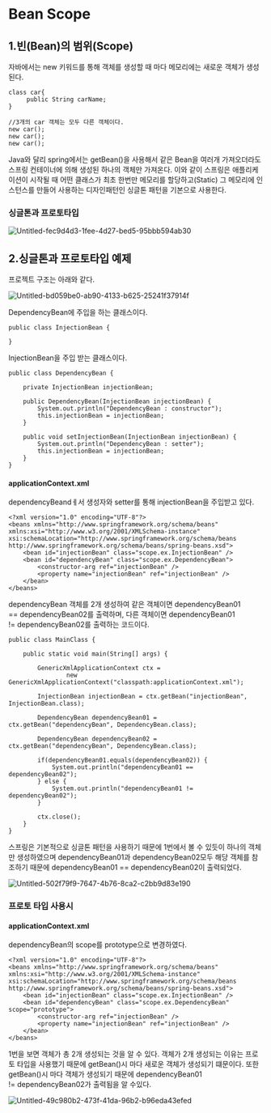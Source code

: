 # Bean Scope

## 1.빈(Bean)의 범위(Scope)

자바에서는 new 키워드를 통해 객체를 생성할 때 마다 메모리에는 새로운 객체가 생성된다.

```
class car{
     public String carName;
}
    
//3개의 car 객체는 모두 다른 객체이다.
new car();
new car();
new car();
```

Java와 달리 spring에서는 getBean()을 사용해서 같은 Bean을 여러개 가져오더라도 스프링 컨테이너에 의해 생성된 하나의 객체만 가져온다. 이와 같이 스프링은 애플리케이션이 시작될 때 어떤 클래스가 최초 한번만 메모리를 할당하고(Static) 그 메모리에 인스턴스를 만들어 사용하는 디자인패턴인 싱글톤 패턴을 기본으로 사용한다.

### 싱글톤과 프로토타입

![Untitled-fec9d4d3-1fee-4d27-bed5-95bbb594ab30](https://user-images.githubusercontent.com/31675104/56735981-e7ed6080-67a1-11e9-858a-eceb6971c071.png)


## 2.싱글톤과 프로토타입 예제

프로젝트 구조는 아래와 같다.

![Untitled-bd059be0-ab90-4133-b625-25241f37914f](https://user-images.githubusercontent.com/31675104/56736010-fdfb2100-67a1-11e9-8f98-40128abbacc4.png)



DependencyBean에 주입을 하는 클래스이다.

```
public class InjectionBean {
    
}
```


InjectionBean을 주입 받는 클래스이다.

``` 
public class DependencyBean {
    
    private InjectionBean injectionBean;
        
    public DependencyBean(InjectionBean injectionBean) {
        System.out.println("DependencyBean : constructor");
        this.injectionBean = injectionBean;
    }
        
    public void setInjectionBean(InjectionBean injectionBean) {
        System.out.println("DependencyBean : setter");
        this.injectionBean = injectionBean;
    }    
}
```

#### applicationContext.xml
dependencyBeandㅔ서 생성자와 setter를 통해 injectionBean을 주입받고 있다.

```
<?xml version="1.0" encoding="UTF-8"?>
<beans xmlns="http://www.springframework.org/schema/beans" xmlns:xsi="http://www.w3.org/2001/XMLSchema-instance" xsi:schemaLocation="http://www.springframework.org/schema/beans            http://www.springframework.org/schema/beans/spring-beans.xsd">
    <bean id="injectionBean" class="scope.ex.InjectionBean" />
    <bean id="dependencyBean" class="scope.ex.DependencyBean">
        <constructor-arg ref="injectionBean" />
        <property name="injectionBean" ref="injectionBean" />
    </bean>
</beans>
```
    
dependencyBean 객체를 2개 생성하여 같은 객체이면 dependencyBean01 == dependencyBean02를 출력하며, 다른 객체이면 dependencyBean01 != dependencyBean02를 출력하는 코드이다.

```
public class MainClass {
    
    public static void main(String[] args) {
            
        GenericXmlApplicationContext ctx =
                new GenericXmlApplicationContext("classpath:applicationContext.xml");
            
        InjectionBean injectionBean = ctx.getBean("injectionBean", InjectionBean.class);
            
        DependencyBean dependencyBean01 = ctx.getBean("dependencyBean", DependencyBean.class);
            
        DependencyBean dependencyBean02 = ctx.getBean("dependencyBean", DependencyBean.class);
            
        if(dependencyBean01.equals(dependencyBean02)) {
            System.out.println("dependencyBean01 == dependencyBean02");
        } else {
            System.out.println("dependencyBean01 != dependencyBean02");
        }

        ctx.close();            
    }   
}
```


스프링은 기본적으로 싱글톤 패턴을 사용하기 때문에 1번에서 볼 수 있듯이 하나의 객체만 생성하였으며 dependencyBean01과 dependencyBean02모두 해당 객체를 참조하기 때문에 dependencyBean01 == dependencyBean02이 출력되었다.

![Untitled-502f79f9-7647-4b76-8ca2-c2bb9d83e190](https://user-images.githubusercontent.com/31675104/56736319-cf317a80-67a2-11e9-8d0b-6d1dfc0c26ae.png)


### 프로토 타입 사용시

#### applicationContext.xml
dependencyBean의 scope를 prototype으로 변경하였다.

```
<?xml version="1.0" encoding="UTF-8"?>
<beans xmlns="http://www.springframework.org/schema/beans" xmlns:xsi="http://www.w3.org/2001/XMLSchema-instance" xsi:schemaLocation="http://www.springframework.org/schema/beans            http://www.springframework.org/schema/beans/spring-beans.xsd">
    <bean id="injectionBean" class="scope.ex.InjectionBean" />
    <bean id="dependencyBean" class="scope.ex.DependencyBean" scope="prototype">
        <constructor-arg ref="injectionBean" />
        <property name="injectionBean" ref="injectionBean" />
    </bean>
</beans>
```

1번을 보면 객체가 총 2개 생성되는 것을 알 수 있다. 객체가 2개 생성되는 이유는 프로토 타입을 사용했기 때문에 getBean()시 마다 새로운 객체가 생성되기 떄문이다.
또한 getBean()시 마다 객체가 생성되기 때문에 dependencyBean01 != dependencyBean02가 출력됨을 알 수있다.

![Untitled-49c980b2-473f-41da-96b2-b96eda43efed](https://user-images.githubusercontent.com/31675104/56736402-0738bd80-67a3-11e9-871f-080db0c51fad.png)
